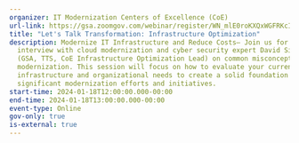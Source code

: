 ```yaml
---
organizer: IT Modernization Centers of Excellence (CoE)
url-link: https://gsa.zoomgov.com/webinar/register/WN_mlE0roKXQxWGFRKcIce2Kg#/registration
title: "Let's Talk Transformation: Infrastructure Optimization"
description: Modernize IT Infrastructure and Reduce Costs— Join us for an
  interview with cloud modernization and cyber security expert David Siegrist
  (GSA, TTS, CoE Infrastructure Optimization Lead) on common misconceptions of
  modernization. This session will focus on how to evaluate your current
  infrastructure and organizational needs to create a solid foundation for
  significant modernization efforts and initiatives.
start-time: 2024-01-18T12:00:00.000-00:00
end-time: 2024-01-18T13:00:00.000-00:00
event-type: Online
gov-only: true
is-external: true
---
```

